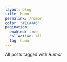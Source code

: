 ```yaml
---
layout: blog
title: Humor
permalink: /humor
color: "#ECA4A6"
pagination:
  enabled: true
  collection: all
  tag: humor
---
```


All posts tagged with _Humor_

